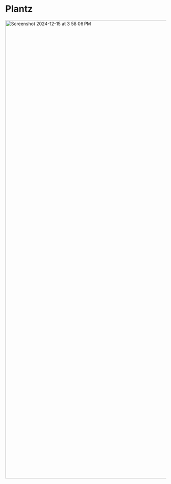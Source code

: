# Plantz
<img width="1436" alt="Screenshot 2024-12-15 at 3 58 06 PM" src="https://github.com/user-attachments/assets/a7f25183-9b7f-4e2a-9ddb-8163a96fb022" />
